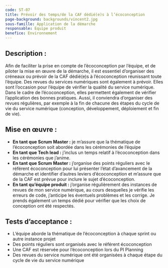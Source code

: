 ```yaml
---
code: ST-07
title: Prévoir des temps/de la CAF dédié(e)s à l’écoconception
page-background: backgrounds/vincent2.jpg
sous-famille: Application de la démarche
responsable: Equipe produit
benefice: Environnement
---
```

## Description :

Afin de faciliter la prise en compte de l’écoconception par l’équipe, et de piloter la mise en œuvre de la démarche, il est essentiel d’organiser des créneaux ou prévoir de la CAF dédié(e)s à l’écoconception réunissant toute l’équipe.
Des revues du services numériques sont également à prévoir. Elles sont l’occasion pour l’équipe de vérifier la qualité du service numérique.
Dans le cadre de l’écoconception, elles permettent également de vérifier l’application des bonnes pratiques. Aussi, il conviendra d’organiser des revues régulières, par exemple à la fin de chacune des étapes du cycle de vie du service numérique (conception, développement, déploiement et fin de vie).

## Mise en œuvre :

- **En tant que Scrum Master :** je m’assure que la thématique de l’écoconception soit abordée dans les cérémonies de l’équipe
- **En tant que Tech lead :** j’inclus un temps relatif à l’écoconception dans les cérémonies que j’anime.
- **En tant que Scrum Master :** j’organise des points réguliers avec le référent écoconception pour lui présenter l’état d’avancement de la démarche et identifier d’autres leviers d’écoconception et m’assure que de la CAF est prévue pour inclure le sujet d’écoconception.
- **En tant qu’équipe produit :** j’organise régulièrement des instances de revues de mon service numérique, au cours desquelles je vérifie les erreurs de code, j’anticipe les éventuels problèmes et les corrige. Je prends également un temps dédié pour vérifier que les choix de conception ont été respectés.

## Tests d’acceptance :

* L’équipe aborde la thématique de l’écoconception à chaque sprint ou autre instance projet
* Des points réguliers sont organisés avec le référent écoconception
* Une CAF est réservée pour l’écoconception lors du PI Planning
* Des revues du service numérique ont été organisées à chaque étape du cycle de vie du service numérique
